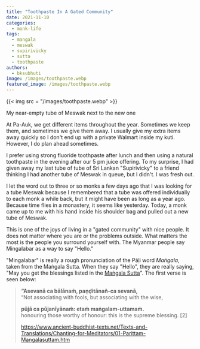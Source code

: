 ```yaml
---
title: "Toothpaste In A Gated Community"
date: 2021-11-10
categories: 
  - monk-life
tags: 
  - mangala
  - meswak
  - supirivicky
  - sutta
  - toothpaste
authors: 
  - bksubhuti
image: /images/toothpaste.webp
featured_image: /images/toothpaste.webp
---
```


{{< img src = "/images/toothpaste.webp" >}}

My near-empty tube of Meswak next to the new one

At Pa-Auk, we get different items throughout the year. Sometimes we keep them, and sometimes we give them away. I usually give my extra items away quickly so I don't end up with a private Walmart inside my kuti. However, I do plan ahead sometimes.

I prefer using strong fluoride toothpaste after lunch and then using a natural toothpaste in the evening after our 5 pm juice offering. To my surprise, I had given away my last tube of tube of Sri Lankan "Supirivicky" to a friend thinking I had another tube of Meswak in queue, but I didn't. I was fresh out.

I let the word out to three or so monks a few days ago that I was looking for a tube Meswak because I remembered that a tube was offered individually to each monk a while back, but it might have been as long as a year ago. Because time flies in a monastery, it seems like yesterday. Today, a monk came up to me with his hand inside his shoulder bag and pulled out a new tube of Meswak.

This is one of the joys of living in a "gated community" with nice people. It does not matter where you are or the problems outside. What matters the most is the people you surround yourself with. The Myanmar people say Mingalabar as a way to say "Hello."

"Mingalabar" is really a rough pronunciation of the Pāḷi word _Maṅgala_, taken from the Maṅgala Sutta. When they say "Hello", they are really saying, "May you get the blessings listed in the [Maṅgala Sutta](https://www.ancient-buddhist-texts.net/Texts-and-Translations/Chanting-for-Meditators/01-Parittam-Mangalasuttam.htm)". The first verse is seen below:

> **“Asevanā ca bālānaṁ, paṇḍitānañ-ca sevanā,**  
> “Not associating with fools, but associating with the wise,
> 
> **pūjā ca pūjanīyānaṁ: etaṁ maṅgalam-uttamaṁ.**  
> honouring those worthy of honour: this is the supreme blessing. \[2\]
> 
> https://www.ancient-buddhist-texts.net/Texts-and-Translations/Chanting-for-Meditators/01-Parittam-Mangalasuttam.htm
